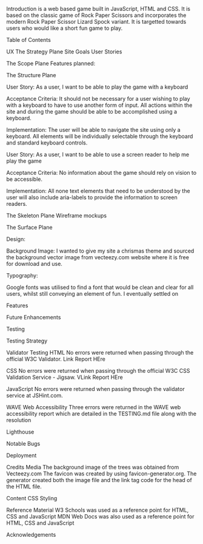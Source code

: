 Introduction
 is a web based game built in JavaScript, HTML and CSS. It is based on the classic game of Rock Paper Scissors and incorporates the modern Rock Paper Scissor Lizard Spock variant. It is targetted towards users who would like a short fun game to play.

Table of Contents

UX
The Strategy Plane
Site Goals
User Stories

The Scope Plane
Features planned:

The Structure Plane

User Story:
As a user, I want to be able to play the game with a keyboard

Acceptance Criteria:
It should not be necessary for a user wishing to play with a keyboard to have to use another form of input. All actions within the site and during the game should be able to be accomplished using a keyboard.

Implementation:
The user will be able to navigate the site using only a keyboard. All elements will be individually selectable through the keyboard and standard keyboard controls.

User Story:
As a user, I want to be able to use a screen reader to help me play the game

Acceptance Criteria:
No information about the game should rely on vision to be accessible.

Implementation:
All none text elements that need to be understood by the user will also include aria-labels to provide the information to screen readers.

The Skeleton Plane
Wireframe mockups

The Surface Plane

Design:

Background Image:
I wanted to give my site a chrismas theme and sourced the background vector image from vecteezy.com website where it is free for download and use.

Typography:

Google fonts was utilised to find a font that would be clean and clear for all users, whilst still conveying an element of fun. I eventually settled on

Features


Future Enhancements

Testing

Testing Strategy

Validator Testing
HTML
No errors were returned when passing through the official W3C Validator. Link Report HEre

CSS
No errors were returned when passing through the official W3C CSS Validation Service - Jigsaw. VLink Report HEre

JavaScript
No errors were returned when passing through the validator service at JSHint.com.

WAVE Web Accessibility
Three errors were returned in the WAVE web accessibility report which are detailed in the TESTING.md file along with the resolution

Lighthouse

Notable Bugs


Deployment

Credits
Media
The background image of the trees was obtained from Vecteezy.com
The favicon was created by using favicon-generator.org. The generator created both the image file and the link tag code for the head of the HTML file.

Content
CSS Styling


Reference Material
W3 Schools was used as a reference point for HTML, CSS and JavaScript
MDN Web Docs was also used as a reference point for HTML, CSS and JavaScript

Acknowledgements